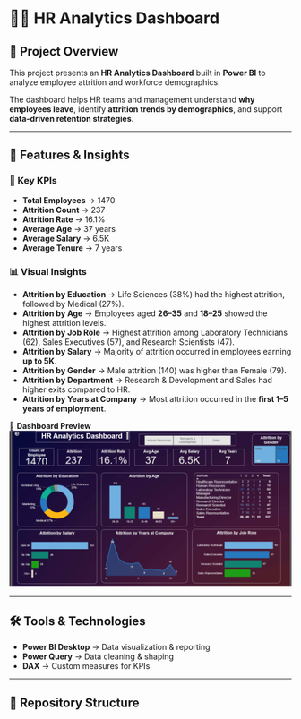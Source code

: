 # 👨‍💼 HR Analytics Dashboard  

## 📌 Project Overview  
This project presents an **HR Analytics Dashboard** built in **Power BI** to analyze employee attrition and workforce demographics.  

The dashboard helps HR teams and management understand **why employees leave**, identify **attrition trends by demographics**, and support **data-driven retention strategies**.  

---

## 🚀 Features & Insights  

### 🔹 Key KPIs  
- **Total Employees** → 1470  
- **Attrition Count** → 237  
- **Attrition Rate** → 16.1%  
- **Average Age** → 37 years  
- **Average Salary** → 6.5K  
- **Average Tenure** → 7 years  

### 📊 Visual Insights  
- **Attrition by Education** → Life Sciences (38%) had the highest attrition, followed by Medical (27%).  
- **Attrition by Age** → Employees aged **26–35** and **18–25** showed the highest attrition levels.  
- **Attrition by Job Role** → Highest attrition among Laboratory Technicians (62), Sales Executives (57), and Research Scientists (47).  
- **Attrition by Salary** → Majority of attrition occurred in employees earning **up to 5K**.  
- **Attrition by Gender** → Male attrition (140) was higher than Female (79).  
- **Attrition by Department** → Research & Development and Sales had higher exits compared to HR.  
- **Attrition by Years at Company** → Most attrition occurred in the **first 1–5 years of employment**.  

📌 **Dashboard Preview**  
![HR Analytics Dashboard](hr.png)  

---

## 🛠️ Tools & Technologies  
- **Power BI Desktop** → Data visualization & reporting  
- **Power Query** → Data cleaning & shaping  
- **DAX** → Custom measures for KPIs  

---

## 📂 Repository Structure  
